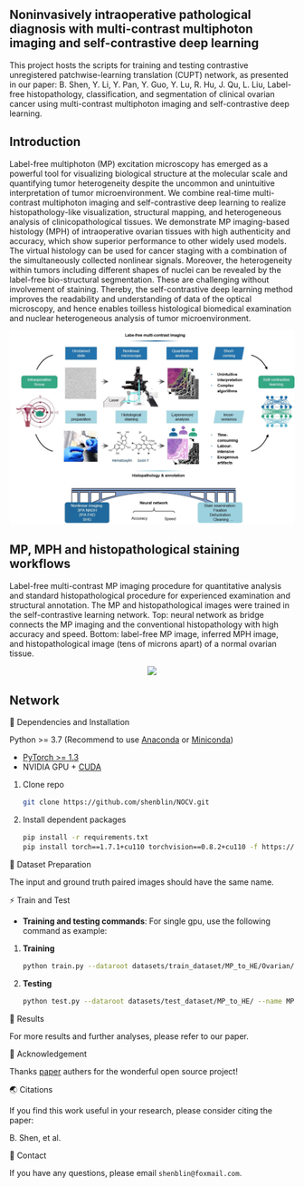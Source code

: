 ## Noninvasively intraoperative pathological diagnosis with multi-contrast multiphoton imaging and self-contrastive deep learning

This project hosts the scripts for training and testing contrastive unregistered patchwise-learning translation (CUPT) network, as presented in our paper: B. Shen, Y. Li, Y. Pan, Y. Guo, Y. Lu, R. Hu, J. Qu, L. Liu, Label-free histopathology, classification, and segmentation of clinical ovarian cancer using multi-contrast multiphoton imaging and self-contrastive deep learning.


## Introduction

Label-free multiphoton (MP) excitation microscopy has emerged as a powerful tool for visualizing biological structure at the molecular scale and quantifying tumor heterogeneity despite the uncommon and unintuitive interpretation of tumor microenvironment. We combine real-time multi-contrast multiphoton imaging and self-contrastive deep learning to realize histopathology-like visualization, structural mapping, and heterogeneous analysis of clinicopathological tissues. We demonstrate MP imaging-based histology (MPH) of intraoperative ovarian tissues with high authenticity and accuracy, which show superior performance to other widely used models. The virtual histology can be used for cancer staging with a combination of the simultaneously collected nonlinear signals. Moreover, the heterogeneity within tumors including different shapes of nuclei can be revealed by the label-free bio-structural segmentation. These are challenging without involvement of staining. Thereby, the self-contrastive deep learning method improves the readability and understanding of data of the optical microscopy, and hence enables toilless histological biomedical examination and nuclear heterogeneous analysis of tumor microenvironment.

<p align="center">
  <img src="image/NOCV.jpg">
</p>

## MP, MPH and histopathological staining workflows 
Label-free multi-contrast MP imaging procedure for quantitative analysis and standard histopathological procedure for experienced examination and structural annotation. The MP and histopathological images were trained in the self-contrastive learning network. 
Top: neural network as bridge connects the MP imaging and the conventional histopathology with high accuracy and speed. 
Bottom: label-free MP image, inferred MPH image, and histopathological image (tens of microns apart) of a normal ovarian tissue.

<p align="center">
  <img src="image/Supplementary video 1(compressed).gif">
</p>

## Network
📕 Dependencies and Installation

Python >= 3.7 (Recommend to use [Anaconda](https://www.anaconda.com/download/#linux) or [Miniconda](https://docs.conda.io/en/latest/miniconda.html))
- [PyTorch >= 1.3](https://pytorch.org/)
- NVIDIA GPU + [CUDA](https://developer.nvidia.com/cuda-downloads)

1. Clone repo

    ```bash
    git clone https://github.com/shenblin/NOCV.git
    ```

2. Install dependent packages

    ```bash
    pip install -r requirements.txt
    pip install torch==1.7.1+cu110 torchvision==0.8.2+cu110 -f https://download.pytorch.org/whl/torch_stable.html
    ```
   
📕 Dataset Preparation

The input and ground truth paired images should have the same name.


⚡ Train and Test

- **Training and testing commands**: For single gpu, use the following command as example:
1. **Training**
    ```bash
    python train.py --dataroot datasets/train_dataset/MP_to_HE/Ovarian/ovarian_RGB --name MP_to_HE --no_flip
    ```
2. **Testing**
    ```bash
    python test.py --dataroot datasets/test_dataset/MP_to_HE/ --name MP_to_HE --phase test --results_dir result_tiles
    ```

    
📢 Results

For more results and further analyses, please refer to our paper.


📜 Acknowledgement

Thanks [paper](https://arxiv.org/pdf/2007.15651) authers for the wonderful open source project!


🌏 Citations

If you find this work useful in your research, please consider citing the paper:

B. Shen, et al.

📧 Contact

If you have any questions, please email `shenblin@foxmail.com`.
